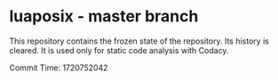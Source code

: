 # luaposix - master branch

This repository contains the frozen state of the repository.
Its history is cleared. It is used only for static code
analysis with Codacy.

Commit Time: 1720752042